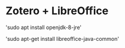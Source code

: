 # Zotero + LibreOffice

'sudo apt install openjdk-8-jre'

'sudo apt-get install libreoffice-java-common'
